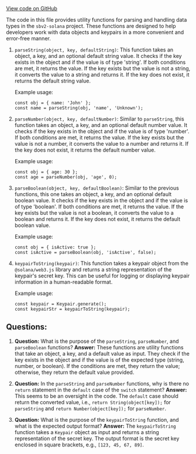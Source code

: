 [View code on GitHub](https://github.com/switchboard-xyz/sbv2-solana/blob/master/javascript/solana.js/src/json/utils.ts)

The code in this file provides utility functions for parsing and handling data types in the `sbv2-solana` project. These functions are designed to help developers work with data objects and keypairs in a more convenient and error-free manner.

1. `parseString(object, key, defaultString)`: This function takes an object, a key, and an optional default string value. It checks if the key exists in the object and if the value is of type 'string'. If both conditions are met, it returns the value. If the key exists but the value is not a string, it converts the value to a string and returns it. If the key does not exist, it returns the default string value.

   Example usage:
   ```
   const obj = { name: 'John' };
   const name = parseString(obj, 'name', 'Unknown');
   ```

2. `parseNumber(object, key, defaultNumber)`: Similar to `parseString`, this function takes an object, a key, and an optional default number value. It checks if the key exists in the object and if the value is of type 'number'. If both conditions are met, it returns the value. If the key exists but the value is not a number, it converts the value to a number and returns it. If the key does not exist, it returns the default number value.

   Example usage:
   ```
   const obj = { age: 30 };
   const age = parseNumber(obj, 'age', 0);
   ```

3. `parseBoolean(object, key, defaultBoolean)`: Similar to the previous functions, this one takes an object, a key, and an optional default boolean value. It checks if the key exists in the object and if the value is of type 'boolean'. If both conditions are met, it returns the value. If the key exists but the value is not a boolean, it converts the value to a boolean and returns it. If the key does not exist, it returns the default boolean value.

   Example usage:
   ```
   const obj = { isActive: true };
   const isActive = parseBoolean(obj, 'isActive', false);
   ```

4. `keypairToString(keypair)`: This function takes a keypair object from the `@solana/web3.js` library and returns a string representation of the keypair's secret key. This can be useful for logging or displaying keypair information in a human-readable format.

   Example usage:
   ```
   const keypair = Keypair.generate();
   const keypairStr = keypairToString(keypair);
   ```
## Questions: 
 1. **Question:** What is the purpose of the `parseString`, `parseNumber`, and `parseBoolean` functions?
   **Answer:** These functions are utility functions that take an object, a key, and a default value as input. They check if the key exists in the object and if the value is of the expected type (string, number, or boolean). If the conditions are met, they return the value; otherwise, they return the default value provided.

2. **Question:** In the `parseString` and `parseNumber` functions, why is there no `return` statement in the `default` case of the `switch` statement?
   **Answer:** This seems to be an oversight in the code. The `default` case should return the converted value, i.e., `return String(object[key]);` for `parseString` and `return Number(object[key]);` for `parseNumber`.

3. **Question:** What is the purpose of the `keypairToString` function, and what is the expected output format?
   **Answer:** The `keypairToString` function takes a `Keypair` object as input and returns a string representation of the secret key. The output format is the secret key enclosed in square brackets, e.g., `[123, 45, 67, 89]`.